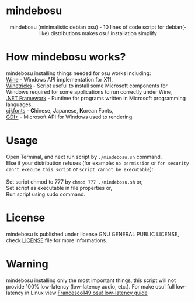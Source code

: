 # mindebosu
<p align="center">mindebosu (minimalistic debian osu) - 10 lines of code script for debian(-like) distributions makes osu! installation simplify</p>

# How mindebosu works?
mindebosu installing things needed for osu works including:<br>
<a href="https://en.wikipedia.org/wiki/Wine_(software)">Wine</a> - Windows API implementation for X11,<br>
<a href="https://en.wikipedia.org/wiki/Wine_(software)#Third-party_applications">Winetricks</a> - Script useful to install some Microsoft components for Windows required for some applications to run correctly under Wine,<br>
<a href="https://en.wikipedia.org/wiki/.NET_Framework">.NET Framework</a> - Runtime for programs written in Microsoft programming languages,<br>
<a href="https://en.wikipedia.org/wiki/List_of_CJK_fonts">cjkfonts</a> - **C**hinese, **J**apanese, **K**orean Fonts,<br>
<a href="https://en.wikipedia.org/wiki/Graphics_Device_Interface">GDI+</a> - Microsoft API for Windows used to rendering.<br>

# Usage
Open Terminal, and next run script by `./mindebosu.sh` command.<br>Else if your distribution refuses (for example: `no permission` or `for security can't execute this script` or `script cannot be executable`):<br><br>Set script chmod to 777 by `chmod 777 ./mindebosu.sh` or,<br>Set script as executable in file properties or,<br>Run script using sudo command.

# License
mindebosu is published under license GNU GENERAL PUBLIC LICENSE, check <a href="https://github.com/dzejqub/mindebosu/blob/master/LICENSE">LICENSE</a> file for more informations.

# Warning
mindebosu installing only the most important things, this script will not provide 100% low-latency (low-latency audio, etc.). For make osu! full low-latency in Linux view <a href="https://gist.github.com/Francesco149/a2f796683a4e5195458f4bb171d88eb0">Francesco149 osu! low-latency guide</a>
